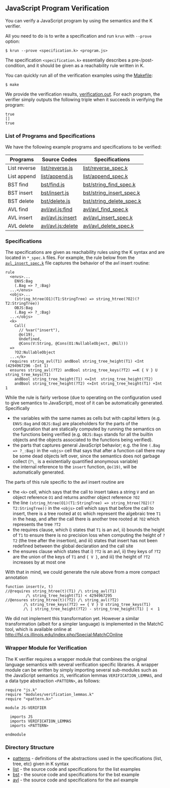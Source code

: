 ## JavaScript Program Verification

You can verify a JavaScript program by using the semantics and the K verifier.

All you need to do is to write a specification and run `krun` with `--prove` option:
```
$ krun --prove <specification.k> <program.js>
```
The specification `<specification.k>` essentially describes a pre-/post-condition,
and it should be given as a reachability rule written in K.

You can quickly run all of the verification examples using the [Makefile](Makefile):
```
$ make
```

We provide the verification results, [verification.out](verification.out).
For each program, the verifier simply outputs the following triple when it succeeds in verifying the program:
```
true
[]
true
```


### List of Programs and Specifications

We have the following example programs and specifications to be verified:

| Programs     | Source Codes                         | Specifications                                       |
|--------------|--------------------------------------|------------------------------------------------------|
| List reverse | [list/reverse.js](list/reverse.js)   | [list/reverse_spec.k](list/reverse_spec.k)           |
| List append  | [list/append.js](list/append.js)     | [list/append_spec.k](list/append_spec.k)             |
| BST find     | [bst/find.js](bst/find.js)           | [bst/string_find_spec.k](bst/string_find_spec.k)     |
| BST insert   | [bst/insert.js](bst/insert.js)       | [bst/string_insert_spec.k](bst/string_insert_spec.k) |
| BST delete   | [bst/delete.js](bst/delete.js)       | [bst/string_delete_spec.k](bst/string_delete_spec.k) |
| AVL find     | [avl/avl.js:find](avl/avl.js#L90)    | [avl/avl_find_spec.k](avl/avl_find_spec.k)           |
| AVL insert   | [avl/avl.js:insert](avl/avl.js#L102) | [avl/avl_insert_spec.k](avl/avl_insert_spec.k)       |
| AVL delete   | [avl/avl.js:delete](avl/avl.js#L120) | [avl/avl_delete_spec.k](avl/avl_delete_spec.k)       |



### Specifications

The specifications are given as reachability rules using the K syntax and are
located in `*_spec.k` files.
For example, the rule below from the
[`avl_insert_spec.k`](avl/avl_insert_spec.k)
file captures the behavior of the avl insert routine:
```
rule
  <envs>...
    ENVS:Bag
    (.Bag => ?_:Bag)
  ...</envs>
  <objs>...
    (string_htree(O1)(T1:StringTree) => string_htree(?O2)(?T2:StringTree))
    OBJS:Bag
    (.Bag => ?_:Bag)
  ...</objs>
  <k>
    Call(
      // %var("insert"),
      @o(19),
      Undefined,
      @Cons(V:String, @Cons(O1:NullableObject, @Nil)))
  =>
    ?O2:NullableObject
  ...</k>
  requires string_avl(T1) andBool string_tree_height(T1) <Int (4294967296 -Int 1)
  ensures string_avl(?T2) andBool string_tree_keys(?T2) ==K { V } U string_tree_keys(T1)
    andBool string_tree_height(T1) <=Int  string_tree_height(?T2)
    andBool string_tree_height(?T2) <=Int string_tree_height(T1) +Int 1
```

While the rule is fairly verbose (due to operating on the configuration used to
give semantics to JavaScript), most of it can be automatically generated.
Specifically
 * the variables with the same names as cells but with capital letters (e.g.
   `ENVS:Bag` and `OBJS:Bag`) are placeholders for the parts of the configuration that are
   statically computed by running the semantics on the functions being verified
   (e.g. `OBJS:Bags` stands for all the builtin objects and the objects associated
   to the functions being verified).
 * the parts that captures general JavaScript behavior; e.g. the line
   `(.Bag => ?_:Bag)`
   in the `<objs>` cell that says that after a function call there may be some
   dead objects left over, since the semantics does not garbage collect (`?\_` is a
   existentially quantified anonymous variable)
 * the internal reference to the `insert` function, `@o(19)`, will be automatically generated.

The parts of this rule specific to the avl insert routine are
 * the `<k>` cell, which says that the call to insert takes a string `V` and an
   object reference `O1` and returns another object reference `?O2`
 * the line
   `(string_htree(O1)(T1:StringTree) => string_htree(?O2)(?T2:StringTree))`
   in the `<objs>` cell which says that before the call to insert, there is a tree
   rooted at `O1` which represent the algebraic tree `T1` in the heap, and after the
   call there is another tree rooted at `?O2` which represents the tree `?T2`
 * the requires clause, which i) states that `T1` is an avl, ii) bounds the height
   of `T1` to ensure there is no precision loss when computing the height of `?T2`
   (the tree after the insertion), and iii) states that insert has not been
   redefined between the global declaration and the call site
 * the ensures clause which states that i) `?T2` is an avl, ii) they keys of `?T2`
   are the union of the keys of `T1` and `{ V }`, and iii) the height of `?T2`
   increases by at most one

With that in mind, we could generate the rule above from a more compact
annotation
```
function insert(v, t)
//@requires string_htree(t)(T1) /\ string_avl(T1)
         /\ string_tree_height(T1) < 4294967295
//@ensures string_htree(t)(?T2) /\ string_avl(?T2)
        /\ string_tree_keys(?T2) == { V } U string_tree_keys(T1)
        /\ | string_tree_height(?T2) - string_tree_height(T1) | <  1
```

We did not implement this transformation yet. However a similar transformation
(albeit for a simpler language) is implemented in the MatchC tool, which is
available online at
    http://fsl.cs.illinois.edu/index.php/Special:MatchCOnline 


### Wrapper Module for Verification

The K verifier requires a wrapper module that combines the original language semantics with several verification specific libraries. A wrapper module can be written by simply importing several sub-modules such as the JavaScript semantics `JS`, verification lemmas `VERIFICATION_LEMMAS`, and a data type abstraction `<PATTERN>`, as follows:
```
require "js.k"
require "modules/verification_lemmas.k"
require "<pattern.k>"

module JS-VERIFIER

  imports JS
  imports VERIFICATION_LEMMAS
  imports <PATTERN>

endmodule
```

### Directory Structure

 * [patterns](patterns) - definitions of the abstractions used in the specifications (list, tree, etc) given in K syntax
 * [list](list)     - the source code and specifications for the list examples
 * [bst](bst)      - the source code and specifications for the bst example
 * [avl](avl)      - the source code and specifications for the avl example

